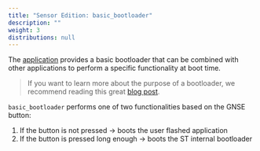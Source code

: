 ```yaml
---
title: "Sensor Edition: basic_bootloader"
description: ""
weight: 3
distributions: null
---
```


The [application](https://github.com/TheThingsIndustries/generic-node-se/tree/develop/Software/app/basic_bootloader) provides a basic bootloader that can be combined with other applications to perform a specific functionality at boot time.

<!--more-->

> If you want to learn more about the purpose of a bootloader, we recommend reading this great [blog post](https://interrupt.memfault.com/blog/how-to-write-a-bootloader-from-scratch).

`basic_bootloader` performs one of two functionalities based on the GNSE button:

1. If the button is not pressed -> boots the user flashed application
2. If the button is pressed long enough -> boots the ST internal bootloader
